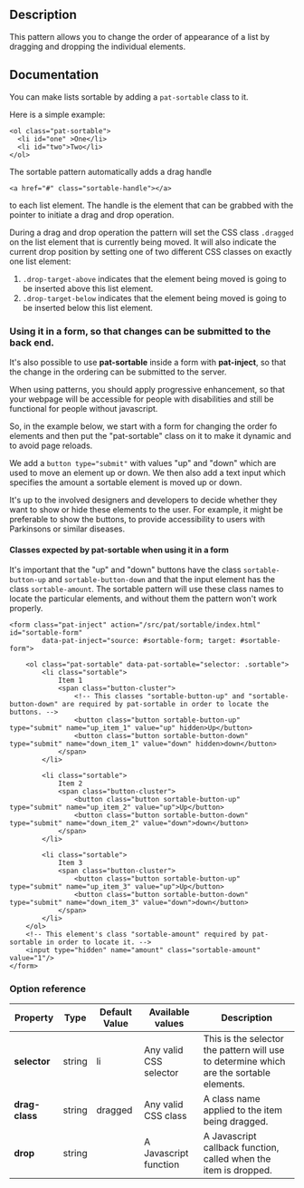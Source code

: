 ## Description

This pattern allows you to change the order of appearance of a list by dragging and dropping the individual elements.

## Documentation

You can make lists sortable by adding a `pat-sortable` class to it.

Here is a simple example:

    <ol class="pat-sortable">
      <li id="one" >One</li>
      <li id="two">Two</li>
    </ol>

The sortable pattern automatically adds a drag handle

    <a href="#" class="sortable-handle"></a>

to each list element. The handle is the element that can be grabbed with
the pointer to initiate a drag and drop operation.

During a drag and drop operation the pattern will set the CSS class
`.dragged` on the list element that is currently being moved. It will
also indicate the current drop position by setting one of two different
CSS classes on exactly one list element:

1.  `.drop-target-above` indicates that the element being moved is going
    to be inserted above this list element.
2.  `.drop-target-below` indicates that the element being moved is going
    to be inserted below this list element.

### Using it in a form, so that changes can be submitted to the back end.

It's also possible to use **pat-sortable** inside a form with **pat-inject**, so
that the change in the ordering can be submitted to the server.

When using patterns, you should apply progressive enhancement, so that your
webpage will be accessible for people with disabilities and still be functional
for people without javascript.

So, in the example below, we start with a form for changing the order fo
elements and then put the "pat-sortable" class on it to make it dynamic
and to avoid page reloads.

We add a `button type="submit"` with values "up" and "down" which are used to
move an element up or down. We then also add a text input which specifies the
amount a sortable element is moved up or down.

It's up to the involved designers and developers to decide whether they want to
show or hide these elements to the user. For example, it might be preferable to
show the buttons, to provide accessibility to users with Parkinsons or similar
diseases.

#### Classes expected by pat-sortable when using it in a form

It's important that the "up" and "down" buttons have the class
`sortable-button-up` and `sortable-button-down` and that the input element has
the class `sortable-amount`. The sortable pattern will use these class names to
locate the particular elements, and without them the pattern won't work
properly.

    <form class="pat-inject" action="/src/pat/sortable/index.html" id="sortable-form"
            data-pat-inject="source: #sortable-form; target: #sortable-form">

        <ol class="pat-sortable" data-pat-sortable="selector: .sortable">
            <li class="sortable">
                Item 1
                <span class="button-cluster">
                    <!-- This classes "sortable-button-up" and "sortable-button-down" are required by pat-sortable in order to locate the buttons. -->
                    <button class="button sortable-button-up" type="submit" name="up_item_1" value="up" hidden>Up</button>
                    <button class="button sortable-button-down" type="submit" name="down_item_1" value="down" hidden>down</button>
                </span>
            </li>

            <li class="sortable">
                Item 2
                <span class="button-cluster">
                    <button class="button sortable-button-up" type="submit" name="up_item_2" value="up">Up</button>
                    <button class="button sortable-button-down" type="submit" name="down_item_2" value="down">down</button>
                </span>
            </li>

            <li class="sortable">
                Item 3
                <span class="button-cluster">
                    <button class="button sortable-button-up" type="submit" name="up_item_3" value="up">Up</button>
                    <button class="button sortable-button-down" type="submit" name="down_item_3" value="down">down</button>
                </span>
            </li>
        </ol>
        <!-- This element's class "sortable-amount" required by pat-sortable in order to locate it. -->
        <input type="hidden" name="amount" class="sortable-amount" value="1"/>
    </form>


### Option reference


|Property        | Type    | Default Value | Available values       | Description                                                                             |
|----------------|---------|---------------|------------------------|-----------------------------------------------------------------------------------------|
|**selector**    | string  | li            | Any valid CSS selector | This is the selector the pattern will use to determine which are the sortable elements. |
|**drag-class**  | string  | dragged       | Any valid CSS class    | A class name applied to the item being dragged.                                         |
|**drop**        | string  |               | A Javascript function  | A Javascript callback function, called when the item is dropped.                        |
